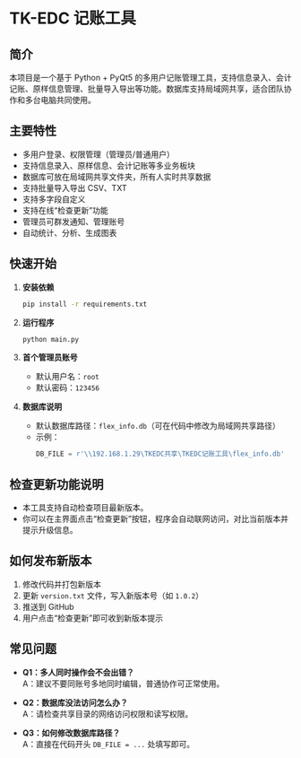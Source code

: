 # TK-EDC 记账工具

## 简介

本项目是一个基于 Python + PyQt5 的多用户记账管理工具，支持信息录入、会计记账、原样信息管理、批量导入导出等功能。数据库支持局域网共享，适合团队协作和多台电脑共同使用。

## 主要特性

- 多用户登录、权限管理（管理员/普通用户）
- 支持信息录入、原样信息、会计记账等多业务板块
- 数据库可放在局域网共享文件夹，所有人实时共享数据
- 支持批量导入导出 CSV、TXT
- 支持多字段自定义
- 支持在线“检查更新”功能
- 管理员可群发通知、管理账号
- 自动统计、分析、生成图表

## 快速开始

1. **安装依赖**
   ```bash
   pip install -r requirements.txt
   ```

2. **运行程序**
   ```bash
   python main.py
   ```

3. **首个管理员账号**
   - 默认用户名：`root`
   - 默认密码：`123456`

4. **数据库说明**
   - 默认数据库路径：`flex_info.db`（可在代码中修改为局域网共享路径）
   - 示例：  
     ```python
     DB_FILE = r'\\192.168.1.29\TKEDC共享\TKEDC记账工具\flex_info.db'
     ```

## 检查更新功能说明

- 本工具支持自动检查项目最新版本。  
- 你可以在主界面点击“检查更新”按钮，程序会自动联网访问，对比当前版本并提示升级信息。

## 如何发布新版本

1. 修改代码并打包新版本
2. 更新 `version.txt` 文件，写入新版本号（如 `1.0.2`）
3. 推送到 GitHub
4. 用户点击“检查更新”即可收到新版本提示

## 常见问题

- **Q1：多人同时操作会不会出错？**  
  A：建议不要同账号多地同时编辑，普通协作可正常使用。

- **Q2：数据库没法访问怎么办？**  
  A：请检查共享目录的网络访问权限和读写权限。

- **Q3：如何修改数据库路径？**  
  A：直接在代码开头 `DB_FILE = ...` 处填写即可。

